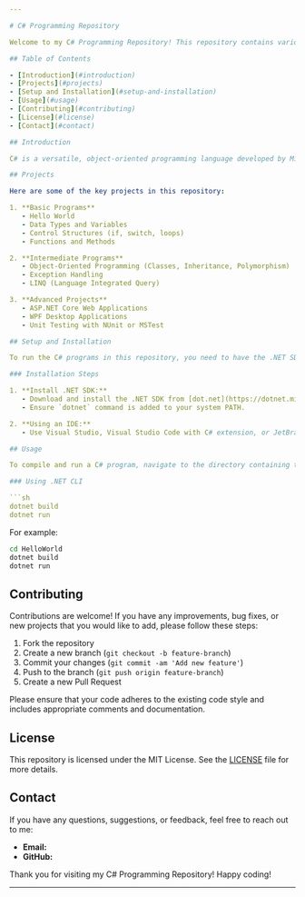 ```yaml
---

# C# Programming Repository

Welcome to my C# Programming Repository! This repository contains various C# projects, code snippets, and exercises that I have worked on. It's a collection aimed at showcasing my learning journey, coding skills, and providing useful references for anyone interested in C# programming.

## Table of Contents

- [Introduction](#introduction)
- [Projects](#projects)
- [Setup and Installation](#setup-and-installation)
- [Usage](#usage)
- [Contributing](#contributing)
- [License](#license)
- [Contact](#contact)

## Introduction

C# is a versatile, object-oriented programming language developed by Microsoft. It is widely used for building desktop applications, web applications, and more recently, cross-platform applications using .NET Core and .NET 5+. This repository contains various projects and code examples to help you learn and improve your C# programming skills.

## Projects

Here are some of the key projects in this repository:

1. **Basic Programs**
   - Hello World
   - Data Types and Variables
   - Control Structures (if, switch, loops)
   - Functions and Methods

2. **Intermediate Programs**
   - Object-Oriented Programming (Classes, Inheritance, Polymorphism)
   - Exception Handling
   - LINQ (Language Integrated Query)

3. **Advanced Projects**
   - ASP.NET Core Web Applications
   - WPF Desktop Applications
   - Unit Testing with NUnit or MSTest

## Setup and Installation

To run the C# programs in this repository, you need to have the .NET SDK installed on your system. .NET SDK includes the necessary tools and libraries for building and running C# applications.

### Installation Steps

1. **Install .NET SDK:**
   - Download and install the .NET SDK from [dot.net](https://dotnet.microsoft.com/download).
   - Ensure `dotnet` command is added to your system PATH.

2. **Using an IDE:**
   - Use Visual Studio, Visual Studio Code with C# extension, or JetBrains Rider for a more integrated development environment.

## Usage

To compile and run a C# program, navigate to the directory containing the `.csproj` file (for .NET Core/5+ projects) or `.cs` file (for single-file programs) and use the following commands:

### Using .NET CLI

```sh
dotnet build
dotnet run
```

For example:

```sh
cd HelloWorld
dotnet build
dotnet run
```

## Contributing

Contributions are welcome! If you have any improvements, bug fixes, or new projects that you would like to add, please follow these steps:

1. Fork the repository
2. Create a new branch (`git checkout -b feature-branch`)
3. Commit your changes (`git commit -am 'Add new feature'`)
4. Push to the branch (`git push origin feature-branch`)
5. Create a new Pull Request

Please ensure that your code adheres to the existing code style and includes appropriate comments and documentation.

## License

This repository is licensed under the MIT License. See the [LICENSE](LICENSE) file for more details.

## Contact

If you have any questions, suggestions, or feedback, feel free to reach out to me:

- **Email:** 
- **GitHub:** 

Thank you for visiting my C# Programming Repository! Happy coding!

---
```

